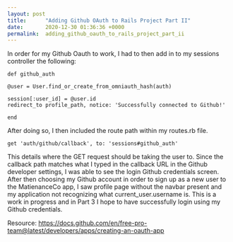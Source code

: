 ```yaml
---
layout: post
title:      "Adding Github OAuth to Rails Project Part II"
date:       2020-12-30 01:36:36 +0000
permalink:  adding_github_oauth_to_rails_project_part_ii
---
```


In order for my Github Oauth to work, I had to then add in to my sessions controller the following: 

`def github_auth`

	@user = User.find_or_create_from_omniauth_hash(auth)

	session[:user_id] = @user.id
	redirect_to profile_path, notice: 'Successfully connected to Github!'
`end`

After doing so, I then included the route path within my routes.rb file. 

```
get 'auth/github/callback', to: 'sessions#github_auth'
```

This details where the GET request should be taking the user to. Since the callback path matches what I typed in the callback URL in the Github developer settings, I was able to see the login Github credentials screen. After then choosing my Github account in order to sign up as a new user to the MatienanceCo app, I saw profile page without the navbar present and my application not recognizing what current_user.username is. This is a work in progress and in Part 3 I hope to have successfully login using my Github credentials.

Resource: https://docs.github.com/en/free-pro-team@latest/developers/apps/creating-an-oauth-app





